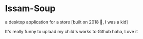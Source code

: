 # Issam-Soup

a desktop application for a store [built on 2018 🤣, I was a kid]

It's really funny to upload my child's works to Github haha, Love it
